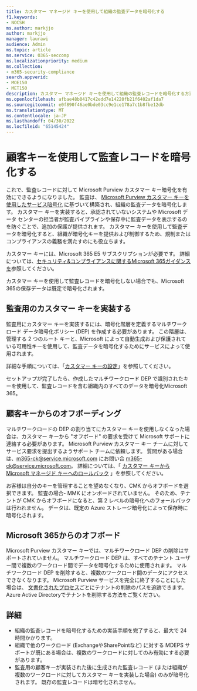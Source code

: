 ```yaml
---
title: カスタマー マネージド キーを使用して組織の監査データを暗号化する
f1.keywords:
- NOCSH
ms.author: markjjo
author: markjjo
manager: laurawi
audience: Admin
ms.topic: article
ms.service: O365-seccomp
ms.localizationpriority: medium
ms.collection:
- m365-security-compliance
search.appverid:
- MOE150
- MET150
description: カスタマー マネージド キーを使用して組織の監査レコードを暗号化する方法について説明します。
ms.openlocfilehash: afbae48b0417c42edd7e14220fb21f6402af1da7
ms.sourcegitcommit: e0f890f46ae0bde03cc9e1ce178a7c1b8fbe12db
ms.translationtype: MT
ms.contentlocale: ja-JP
ms.lasthandoff: 04/30/2022
ms.locfileid: "65145424"
---
```

# <a name="use-customer-key-to-encrypt-audit-records"></a>顧客キーを使用して監査レコードを暗号化する

これで、監査レコードに対して Microsoft Purview カスタマー キー暗号化を有効にできるようになりました。 監査は、 [Microsoft Purview カスタマー キーを使用したサービス暗号化](customer-key-overview.md) に基づいて構築され、組織の監査データを暗号化します。 カスタマー キーを実装すると、承認されていないシステムや Microsoft データ センターの担当者が監査パイプラインや保存中に監査データを表示するのを防ぐことで、追加の保護が提供されます。 カスタマー キーを使用して監査データを暗号化すると、組織が暗号化キーを提供および制御するため、規制またはコンプライアンスの義務を満たすのにも役立ちます。

カスタマー キーには、Microsoft 365 E5 サブスクリプションが必要です。 詳細については、[セキュリティ&コンプライアンスに関するMicrosoft 365ガイダンスを](/office365/servicedescriptions/microsoft-365-service-descriptions/microsoft-365-tenantlevel-services-licensing-guidance/microsoft-365-security-compliance-licensing-guidance#information-protection-customer-key-for-microsoft-365)参照してください。

カスタマー キーを使用して監査レコードを暗号化しない場合でも、Microsoft 365の保存データは既定で暗号化されます。

## <a name="implement-customer-key-for-auditing"></a>監査用のカスタマー キーを実装する

監査用にカスタマー キーを実装するには、暗号化階層を定義するマルチワークロード データ暗号化ポリシー (DEP) を作成する必要があります。 この階層は、管理する 2 つのルート キーと、Microsoft によって自動生成および保護されている可用性キーを使用して、監査データを暗号化するためにサービスによって使用されます。

詳細な手順については、「[カスタマー キーの設定](customer-key-set-up.md)」を参照してください。

セットアップが完了したら、作成したマルチワークロード DEP で識別されたキーを使用して、監査レコードを含む組織内のすべてのデータを暗号化Microsoft 365。

## <a name="offboarding-from-customer-key"></a>顧客キーからのオフボーディング

マルチワークロードの DEP の割り当てにカスタマー キーを使用しなくなった場合は、カスタマー キーから "オフボード" の要求を受けて Microsoft サポートに連絡する必要があります。 Microsoft Purview カスタマー キー チームに対してサービス要求を提出するようサポート チームに依頼します。 質問がある場合は、m365-ck@service.microsoft.com にお問い合 m365-ck@service.microsoft.com。 詳細については、「 [カスタマー キーから Microsoft マネージド キーへのロールバック](customer-key-manage.md#roll-back-from-customer-key-to-microsoft-managed-keys) 」を参照してください。

お客様は自分のキーを管理することを望めなくなり、CMK からオフボードを選択できます。
監査の場合- MMK にオンボードされていません。 そのため、テナントが CMK からオフボードになると、第 2 レベルの暗号化へのフォールバックは行われません。 データは、既定の Azure ストレージ暗号化によって保存時に暗号化されます。

<!--
Steps: 

- Customer reaches out to MDEPS team to offboard from CMK.

- MDEPS team offboards the customer and marks their DEPs as disabled -

- New data for the customer / tenant will not be encrypted

- Existing / Older encrypted data will be decrypted using the keys associated with the DEP

NOTE: Even after offboarding, tenant is expected to keep their pre-used encryption keys and keep the MDEPS AAD app access to the AKVs till the lifetime of their encrypted data.
-->

## <a name="offboarding-from-microsoft-365"></a>Microsoft 365からのオフボード

Microsoft Purview カスタマー キーでは、マルチワークロード DEP の削除はサポートされていません。 マルチワークロード DEP は、すべてのテナント ユーザー間で複数のワークロード間でデータを暗号化するために使用されます。 マルチワークロード DEP を削除すると、複数のワークロード間のデータにアクセスできなくなります。 Microsoft Purview サービスを完全に終了することにした場合は、 [文書化されたプロセス](/azure/active-directory/enterprise-users/directory-delete-howto)ごとにテナントの削除のパスを追跡できます。 Azure Active Directoryでテナントを削除する方法をご覧ください。

<!--
- Customer in this case wants to leave the M365 eco-system and ensure all their data is purged / deleted.
- In case of "multi-workload" DEP - purging or deleting the DEP is NOT allowed by policy.
- In this case the customer would revoke access to the AKV containing the CMK keys.
The customer would proceed with the Tenant Deprovisioning process in order to fully leave the service. They may revoke keys, but not required by the process.
- This change would be reflected in ~24 hours across ALE and MDEPS after caches have expired.
- Ideally since customer is exiting the eco-system, no more audit events would be generated for the customer. However in case there are new audit events for the customer, then they will NOT be encrypted using CMK as customer has offboarded / revoked key access.
-->

## <a name="more-information"></a>詳細

- 組織の監査レコードを暗号化するための実装手順を完了すると、最大で 24 時間かかります。
- 組織で他のワークロード (ExchangeやSharePointなど) に対する MDEPS サポートが既にある場合は、複数のワークロードに対してのみ有効にする必要があります。
- 監査用の顧客キーが実装された後に生成された監査レコード (または組織が複数のワークロードに対してカスタマー キーを実装した場合) のみが暗号化されます。 既存の監査レコードは暗号化されません。
